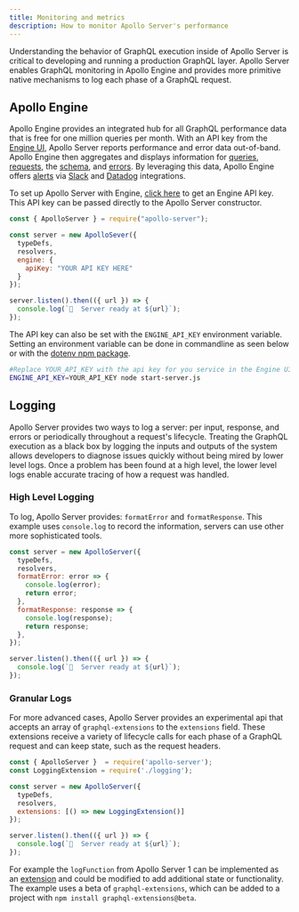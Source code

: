 ```yaml
---
title: Monitoring and metrics
description: How to monitor Apollo Server's performance
---
```


Understanding the behavior of GraphQL execution inside of Apollo Server is critical to developing and running a production GraphQL layer. Apollo Server enables GraphQL monitoring in Apollo Engine and provides more primitive native mechanisms to log each phase of a GraphQL request.

## Apollo Engine

Apollo Engine provides an integrated hub for all GraphQL performance data that is free for one million queries per month. With an API key from the [Engine UI](https://engine.apollographql.com/), Apollo Server reports performance and error data out-of-band. Apollo Engine then aggregates and displays information for [queries](https://www.apollographql.com/docs/engine/features/query-tracking.html), [requests](https://www.apollographql.com/docs/engine/performance.html), the [schema](https://www.apollographql.com/docs/engine/features/performance.html), and [errors](https://www.apollographql.com/docs/engine/features/error-tracking.html). By leveraging this data, Apollo Engine offers [alerts](https://www.apollographql.com/docs/engine/features/alerts.html) via [Slack](https://www.apollographql.com/docs/engine/integrations/slack.html) and [Datadog](https://www.apollographql.com/docs/engine/integrations/datadog.html) integrations.

To set up Apollo Server with Engine, [click here](https://engine.apollographql.com/) to get an Engine API key. This API key can be passed directly to the Apollo Server constructor.

```js line=6-8
const { ApolloServer } = require("apollo-server");

const server = new ApolloSever({
  typeDefs,
  resolvers,
  engine: {
    apiKey: "YOUR API KEY HERE"
  }
});

server.listen().then(({ url }) => {
  console.log(`🚀  Server ready at ${url}`);
});
```

The API key can also be set with the `ENGINE_API_KEY` environment variable. Setting an environment variable can be done in commandline as seen below or with the [dotenv npm package](https://www.npmjs.com/package/dotenv).

```bash
#Replace YOUR_API_KEY with the api key for you service in the Engine UI
ENGINE_API_KEY=YOUR_API_KEY node start-server.js
```

## Logging

Apollo Server provides two ways to log a server: per input, response, and errors or periodically throughout a request's lifecycle. Treating the GraphQL execution as a black box by logging the inputs and outputs of the system allows developers to diagnose issues quickly without being mired by lower level logs. Once a problem has been found at a high level, the lower level logs enable accurate tracing of how a request was handled.

### High Level Logging

To log, Apollo Server provides: `formatError` and `formatResponse`. This example uses `console.log` to record the information, servers can use other more sophisticated tools.

```js
const server = new ApolloServer({
  typeDefs,
  resolvers,
  formatError: error => {
    console.log(error);
    return error;
  },
  formatResponse: response => {
    console.log(response);
    return response;
  },
});

server.listen().then(({ url }) => {
  console.log(`🚀  Server ready at ${url}`);
});
```

### Granular Logs

For more advanced cases, Apollo Server provides an experimental api that accepts an array of `graphql-extensions` to the `extensions` field. These extensions receive a variety of lifecycle calls for each phase of a GraphQL request and can keep state, such as the request headers.

```js
const { ApolloServer }  = require('apollo-server');
const LoggingExtension = require('./logging');

const server = new ApolloServer({
  typeDefs,
  resolvers,
  extensions: [() => new LoggingExtension()]
});

server.listen().then(({ url }) => {
  console.log(`🚀  Server ready at ${url}`);
});
```

For example the `logFunction` from Apollo Server 1 can be implemented as an [extension](https://github.com/apollographql/apollo-server/blob/8914b135df9840051fe81cc9224b444cfc5b61ab/packages/apollo-server-core/src/logging.ts) and could be modified to add additional state or functionality. The example uses a beta of `graphql-extensions`, which can be added to a project with `npm install graphql-extensions@beta`.

